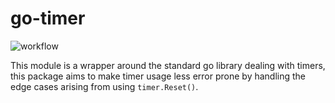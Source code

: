 # go-timer

![workflow](https://github.com/github/docs/actions/workflows/test.yml/badge.svg)

This module is a wrapper around the standard go library dealing with timers, this package aims to make timer usage less error prone by handling the edge cases arising from using `timer.Reset()`.
